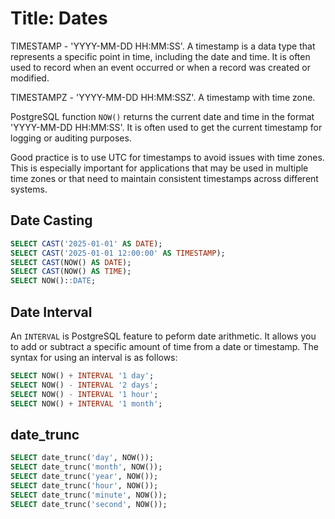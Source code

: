 # Title: Dates

TIMESTAMP - 'YYYY-MM-DD HH:MM:SS'. A timestamp is a data type that represents a specific point in time, including the date and time. It is often used to record when an event occurred or when a record was created or modified.

TIMESTAMPZ - 'YYYY-MM-DD HH:MM:SSZ'. A timestamp with time zone.

PostgreSQL function `NOW()` returns the current date and time in the format 'YYYY-MM-DD HH:MM:SS'. It is often used to get the current timestamp for logging or auditing purposes.

Good practice is to use UTC for timestamps to avoid issues with time zones. This is especially important for applications that may be used in multiple time zones or that need to maintain consistent timestamps across different systems.

## Date Casting

```sql
SELECT CAST('2025-01-01' AS DATE);
SELECT CAST('2025-01-01 12:00:00' AS TIMESTAMP);
SELECT CAST(NOW() AS DATE);
SELECT CAST(NOW() AS TIME);
SELECT NOW()::DATE;
```

## Date Interval

An `INTERVAL` is PostgreSQL feature to peform date arithmetic. It allows you to add or subtract a specific amount of time from a date or timestamp. The syntax for using an interval is as follows:

```sql
SELECT NOW() + INTERVAL '1 day';
SELECT NOW() - INTERVAL '2 days';
SELECT NOW() - INTERVAL '1 hour';
SELECT NOW() + INTERVAL '1 month';
```

## date_trunc

```sql
SELECT date_trunc('day', NOW());
SELECT date_trunc('month', NOW());
SELECT date_trunc('year', NOW());
SELECT date_trunc('hour', NOW());
SELECT date_trunc('minute', NOW());
SELECT date_trunc('second', NOW());
```
